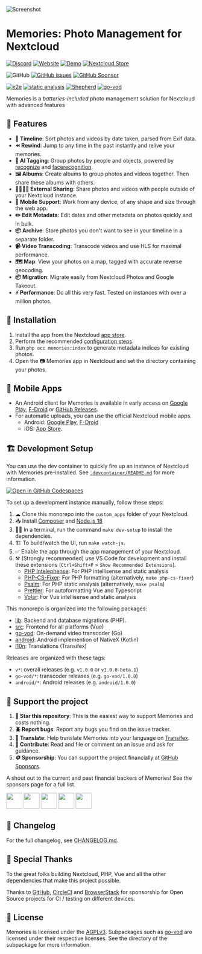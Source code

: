 ![Screenshot](appinfo/screenshot.jpg)

# Memories: Photo Management for Nextcloud

[![Discord](https://dcbadge.vercel.app/api/server/7Dr9f9vNjJ)](https://discord.gg/7Dr9f9vNjJ)
[![Website](https://img.shields.io/website?down_color=red&down_message=offline&label=website&style=for-the-badge&up_color=brightgreen&up_message=online&url=https%3A%2F%2Fmemories.gallery)](https://memories.gallery)
[![Demo](https://img.shields.io/website?down_color=red&down_message=offline&label=demo&style=for-the-badge&up_color=brightgreen&up_message=online&url=https%3A%2F%2Fdemo.memories.gallery)](https://demo.memories.gallery/apps/memories/)
[![Nextcloud Store](https://img.shields.io/badge/nextcloud_store-blue?style=for-the-badge)](https://apps.nextcloud.com/apps/memories)

![GitHub](https://img.shields.io/github/license/pulsejet/memories)
[![GitHub issues](https://img.shields.io/github/issues/pulsejet/memories)](https://github.com/pulsejet/memories/issues)
[![GitHub Sponsor](https://img.shields.io/github/sponsors/pulsejet?logo=GitHub)](https://github.com/sponsors/pulsejet)

[![e2e](https://github.com/pulsejet/memories/actions/workflows/e2e.yaml/badge.svg)](https://github.com/pulsejet/memories/actions/workflows/e2e.yaml)
[![static analysis](https://github.com/pulsejet/memories/actions/workflows/static-analysis.yaml/badge.svg)](https://github.com/pulsejet/memories/actions/workflows/static-analysis.yaml)
[![Shepherd](https://shepherd.dev/github/pulsejet/memories/coverage.svg)](https://shepherd.dev/github/pulsejet/memories)
[![go-vod](https://github.com/pulsejet/memories/actions/workflows/go-vod.yml/badge.svg)](https://github.com/pulsejet/memories/actions/workflows/go-vod.yml)

Memories is a _batteries-included_ photo management solution for Nextcloud with advanced features

## 🎁 Features

- **📸 Timeline**: Sort photos and videos by date taken, parsed from Exif data.
- **⏪ Rewind**: Jump to any time in the past instantly and relive your memories.
- **🤖 AI Tagging**: Group photos by people and objects, powered by [recognize](https://github.com/nextcloud/recognize) and [facerecognition](https://github.com/matiasdelellis/facerecognition).
- **🖼️ Albums**: Create albums to group photos and videos together. Then share these albums with others.
- **🫱🏻‍🫲🏻 External Sharing**: Share photos and videos with people outside of your Nextcloud instance.
- **📱 Mobile Support**: Work from any device, of any shape and size through the web app.
- **✏️ Edit Metadata**: Edit dates and other metadata on photos quickly and in bulk.
- **📦 Archive**: Store photos you don't want to see in your timeline in a separate folder.
- **📹 Video Transcoding**: Transcode videos and use HLS for maximal performance.
- **🗺️ Map**: View your photos on a map, tagged with accurate reverse geocoding.
- **📦 Migration**: Migrate easily from Nextcloud Photos and Google Takeout.
- **⚡️ Performance**: Do all this very fast. Tested on instances with over a million photos.

## 🚀 Installation

1. Install the app from the Nextcloud [app store](https://apps.nextcloud.com/apps/memories).
1. Perform the recommended [configuration steps](https://memories.gallery/config/).
1. Run `php occ memories:index` to generate metadata indices for existing photos.
1. Open the 📷 Memories app in Nextcloud and set the directory containing your photos.

## 📱 Mobile Apps

- An Android client for Memories is available in early access on [Google Play](https://play.google.com/store/apps/details?id=gallery.memories), [F-Droid](https://f-droid.org/packages/gallery.memories/) or [GitHub Releases](https://github.com/pulsejet/memories/releases?q=android).
- For automatic uploads, you can use the official Nextcloud mobile apps. 
   - Android: [Google Play](https://play.google.com/store/apps/details?id=com.nextcloud.client), [F-Droid](https://f-droid.org/en/packages/com.nextcloud.client/)
   - iOS: [App Store](https://apps.apple.com/us/app/nextcloud/id1125420102).

## 🏗 Development Setup

You can use the dev container to quickly fire up an instance of Nextcloud with Memories pre-installed.
See [`.devcontainer/README.md`](.devcontainer/README.md) for more information.

[![Open in GitHub Codespaces](https://github.com/codespaces/badge.svg)](https://codespaces.new/pulsejet/memories?quickstart=1)

To set up a development instance manually, follow these steps:

1. ☁ Clone this monorepo into the `custom_apps` folder of your Nextcloud.
1. 📥 Install [Composer](https://getcomposer.org/) and [Node.js 18](https://nodejs.org)
1. 👩‍💻 In a terminal, run the command `make dev-setup` to install the dependencies.
1. 🏗 To build/watch the UI, run `make watch-js`.
1. ✅ Enable the app through the app management of your Nextcloud.
1. ⚒️ (Strongly recommended) use VS Code for development and install these extensions (`Ctrl+Shift+P` > `Show Recommended Extensions`).
   - [PHP Intelephense](https://marketplace.visualstudio.com/items?itemName=bmewburn.vscode-intelephense-client): For PHP intellisense and static analysis
   - [PHP-CS-Fixer](https://marketplace.visualstudio.com/items?itemName=muuvmuuv.vscode-just-php-cs-fixer): For PHP formatting (alternatively, `make php-cs-fixer`)
   - [Psalm](https://marketplace.visualstudio.com/items?itemName=getpsalm.psalm-vscode-plugin): For PHP static analysis (alternatively, `make psalm`)
   - [Prettier](https://marketplace.visualstudio.com/items?itemName=esbenp.prettier-vscode): For autoformatting Vue and Typescript
   - [Volar](https://marketplace.visualstudio.com/items?itemName=Vue.volar): For Vue intellisense and static analysis

This monorepo is organized into the following packages:
- [lib](lib): Backend and database migrations (PHP).
- [src](src): Frontend for all platforms (Vue)
- [go-vod](go-vod): On-demand video transcoder (Go)
- [android](android): Android implemention of NativeX (Kotlin)
- [l10n](l10n): Translations (Transifex)

Releases are organized with these tags:
- `v*`: overall releases (e.g. `v1.0.0` or `v1.0.0-beta.1`)
- `go-vod/*`: transcoder releases (e.g. `go-vod/1.0.0`)
- `android/*`: Android releases (e.g. `android/1.0.0`)

## 🤝 Support the project

1. **🌟 Star this repository**: This is the easiest way to support Memories and costs nothing.
1. **🪲 Report bugs**: Report any bugs you find on the issue tracker.
1. **📖 Translate**: Help translate Memories into your language on [Transifex](https://www.transifex.com/nextcloud/nextcloud/memories/).
1. **📝 Contribute**: Read and file or comment on an issue and ask for guidance.
1. **🪙 Sponsorship**: You can support the project financially at [GitHub Sponsors](https://github.com/sponsors/pulsejet).

A shout out to the current and past financial backers of Memories! See the sponsors page for a full list.

[<img src="https://github.com/mpodshivalin.png" width="42" />](https://github.com/mpodshivalin)
[<img src="https://github.com/k1l1.png" width="42" />](https://github.com/k1l1)
[<img src="https://github.com/ChickenTarm.png" width="42" />](https://github.com/ChickenTarm)
[<img src="https://github.com/ChildLearningClub.png" width="42" />](https://github.com/ChildLearningClub)
[<img src="https://github.com/mpanhans.png" width="42" />](https://github.com/mpanhans)

## 📝 Changelog

For the full changelog, see [CHANGELOG.md](CHANGELOG.md).

## 🙏 Special Thanks

To the great folks building Nextcloud, PHP, Vue and all the other dependencies that make this project possible.

Thanks to [GitHub](https://github.com), [CircleCI](https://circleci.com/) and [BrowserStack](https://www.browserstack.com) for sponsorship for Open Source projects for CI / testing on different devices.

## 📄 License

Memories is licensed under the [AGPLv3](COPYING). Subpackages such as [go-vod](go-vod) are licensed under their respective licenses. See the directory of the subpackage for more information.